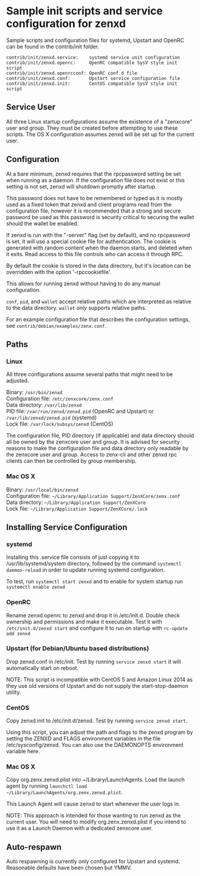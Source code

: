 Sample init scripts and service configuration for zenxd
==========================================================

Sample scripts and configuration files for systemd, Upstart and OpenRC
can be found in the contrib/init folder.

    contrib/init/zenxd.service:    systemd service unit configuration
    contrib/init/zenxd.openrc:     OpenRC compatible SysV style init script
    contrib/init/zenxd.openrcconf: OpenRC conf.d file
    contrib/init/zenxd.conf:       Upstart service configuration file
    contrib/init/zenxd.init:       CentOS compatible SysV style init script

Service User
---------------------------------

All three Linux startup configurations assume the existence of a "zenxcore" user
and group.  They must be created before attempting to use these scripts.
The OS X configuration assumes zenxd will be set up for the current user.

Configuration
---------------------------------

At a bare minimum, zenxd requires that the rpcpassword setting be set
when running as a daemon.  If the configuration file does not exist or this
setting is not set, zenxd will shutdown promptly after startup.

This password does not have to be remembered or typed as it is mostly used
as a fixed token that zenxd and client programs read from the configuration
file, however it is recommended that a strong and secure password be used
as this password is security critical to securing the wallet should the
wallet be enabled.

If zenxd is run with the "-server" flag (set by default), and no rpcpassword is set,
it will use a special cookie file for authentication. The cookie is generated with random
content when the daemon starts, and deleted when it exits. Read access to this file
controls who can access it through RPC.

By default the cookie is stored in the data directory, but it's location can be overridden
with the option '-rpccookiefile'.

This allows for running zenxd without having to do any manual configuration.

`conf`, `pid`, and `wallet` accept relative paths which are interpreted as
relative to the data directory. `wallet` *only* supports relative paths.

For an example configuration file that describes the configuration settings,
see `contrib/debian/examples/zenx.conf`.

Paths
---------------------------------

### Linux

All three configurations assume several paths that might need to be adjusted.

Binary:              `/usr/bin/zenxd`  
Configuration file:  `/etc/zenxcore/zenx.conf`  
Data directory:      `/var/lib/zenxd`  
PID file:            `/var/run/zenxd/zenxd.pid` (OpenRC and Upstart) or `/var/lib/zenxd/zenxd.pid` (systemd)  
Lock file:           `/var/lock/subsys/zenxd` (CentOS)  

The configuration file, PID directory (if applicable) and data directory
should all be owned by the zenxcore user and group.  It is advised for security
reasons to make the configuration file and data directory only readable by the
zenxcore user and group.  Access to zenx-cli and other zenxd rpc clients
can then be controlled by group membership.

### Mac OS X

Binary:              `/usr/local/bin/zenxd`  
Configuration file:  `~/Library/Application Support/ZenXCore/zenx.conf`  
Data directory:      `~/Library/Application Support/ZenXCore`  
Lock file:           `~/Library/Application Support/ZenXCore/.lock`  

Installing Service Configuration
-----------------------------------

### systemd

Installing this .service file consists of just copying it to
/usr/lib/systemd/system directory, followed by the command
`systemctl daemon-reload` in order to update running systemd configuration.

To test, run `systemctl start zenxd` and to enable for system startup run
`systemctl enable zenxd`

### OpenRC

Rename zenxd.openrc to zenxd and drop it in /etc/init.d.  Double
check ownership and permissions and make it executable.  Test it with
`/etc/init.d/zenxd start` and configure it to run on startup with
`rc-update add zenxd`

### Upstart (for Debian/Ubuntu based distributions)

Drop zenxd.conf in /etc/init.  Test by running `service zenxd start`
it will automatically start on reboot.

NOTE: This script is incompatible with CentOS 5 and Amazon Linux 2014 as they
use old versions of Upstart and do not supply the start-stop-daemon utility.

### CentOS

Copy zenxd.init to /etc/init.d/zenxd. Test by running `service zenxd start`.

Using this script, you can adjust the path and flags to the zenxd program by
setting the ZENXD and FLAGS environment variables in the file
/etc/sysconfig/zenxd. You can also use the DAEMONOPTS environment variable here.

### Mac OS X

Copy org.zenx.zenxd.plist into ~/Library/LaunchAgents. Load the launch agent by
running `launchctl load ~/Library/LaunchAgents/org.zenx.zenxd.plist`.

This Launch Agent will cause zenxd to start whenever the user logs in.

NOTE: This approach is intended for those wanting to run zenxd as the current user.
You will need to modify org.zenx.zenxd.plist if you intend to use it as a
Launch Daemon with a dedicated zenxcore user.

Auto-respawn
-----------------------------------

Auto respawning is currently only configured for Upstart and systemd.
Reasonable defaults have been chosen but YMMV.
